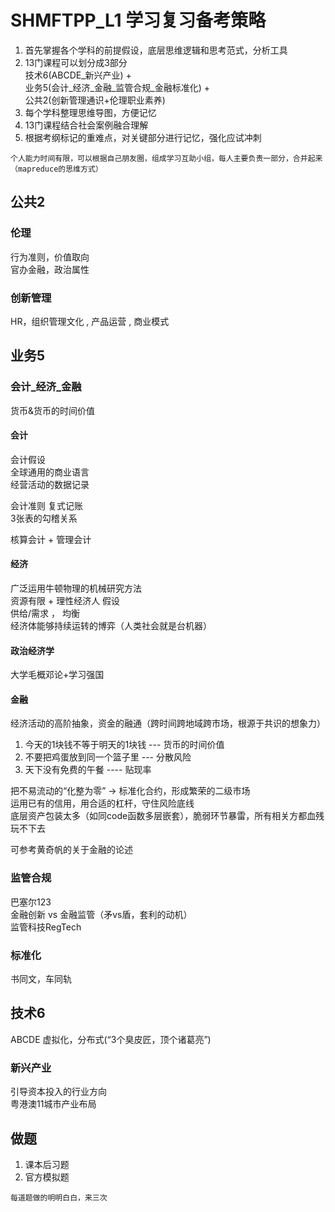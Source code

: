 # SHMFTPP_L1 学习复习备考策略
1. 首先掌握各个学科的前提假设，底层思维逻辑和思考范式，分析工具
2. 13门课程可以划分成3部分    
   技术6(ABCDE_新兴产业) +    
   业务5(会计_经济_金融_监管合规_金融标准化) +   
   公共2(创新管理通识+伦理职业素养)       
3. 每个学科整理思维导图，方便记忆
4. 13门课程结合社会案例融合理解
3. 根据考纲标记的重难点，对关键部分进行记忆，强化应试冲刺

```
个人能力时间有限，可以根据自己朋友圈，组成学习互助小组，每人主要负责一部分，合并起来（mapreduce的思维方式）
```
## 公共2
### 伦理
行为准则，价值取向      
官办金融，政治属性

### 创新管理
HR，组织管理文化 , 产品运营 , 商业模式    


## 业务5

### 会计_经济_金融
货币&货币的时间价值
#### 会计
会计假设   
全球通用的商业语言    
经营活动的数据记录  


会计准则
复式记账   
3张表的勾稽关系   

核算会计 + 管理会计

#### 经济
广泛运用牛顿物理的机械研究方法     
资源有限 + 理性经济人 假设    
供给/需求 ， 均衡    
经济体能够持续运转的博弈（人类社会就是台机器）

#### 政治经济学
大学毛概邓论+学习强国     



#### 金融
经济活动的高阶抽象，资金的融通（跨时间跨地域跨市场，根源于共识的想象力）
1. 今天的1块钱不等于明天的1块钱 --- 货币的时间价值    
2. 不要把鸡蛋放到同一个篮子里  --- 分散风险   
3. 天下没有免费的午餐 ---- 贴现率

把不易流动的“化整为零” -> 标准化合约，形成繁荣的二级市场    
运用已有的信用，用合适的杠杆，守住风险底线    
底层资产包装太多（如同code函数多层嵌套），脆弱环节暴雷，所有相关方都血残玩不下去    

可参考黄奇帆的关于金融的论述

### 监管合规
巴塞尔123    
金融创新 vs 金融监管（矛vs盾，套利的动机）  
监管科技RegTech
 

### 标准化
书同文，车同轨    




## 技术6
ABCDE
虚拟化，分布式(“3个臭皮匠，顶个诸葛亮”)

### 新兴产业
引导资本投入的行业方向    
粤港澳11城市产业布局

## 做题
1. 课本后习题   
2. 官方模拟题
```
每道题做的明明白白，来三次
```
